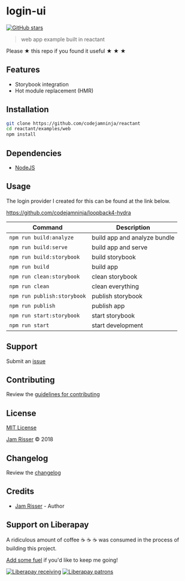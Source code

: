 # login-ui

[![GitHub stars](https://img.shields.io/github/stars/codejamninja/reactant.svg?style=social&label=Stars)](https://github.com/codejamninja/reactant)

> web app example built in reactant

Please ★ this repo if you found it useful ★ ★ ★


## Features

* Storybook integration
* Hot module replacement (HMR)


## Installation

```sh
git clone https://github.com/codejamninja/reactant
cd reactant/examples/web
npm install
```


## Dependencies

* [NodeJS](https://nodejs.org)


## Usage

The login provider I created for this can be found at the link below.

https://github.com/codejamninja/loopback4-hydra

| Command                           | Description                      |
| --------------------------------- | -------------------------------- |
| `npm run build:analyze`           | build app and analyze bundle     |
| `npm run build:serve`             | build app and serve              |
| `npm run build:storybook`         | build storybook                  |
| `npm run build`                   | build app                        |
| `npm run clean:storybook`         | clean storybook                  |
| `npm run clean`                   | clean everything                 |
| `npm run publish:storybook`       | publish storybook                |
| `npm run publish`                 | publish app                      |
| `npm run start:storybook`         | start storybook                  |
| `npm run start`                   | start development                |


## Support

Submit an [issue](https://github.com/codejamninja/reactant/issues/new)


## Contributing

Review the [guidelines for contributing](https://github.com/codejamninja/reactant/blob/master/CONTRIBUTING.md)


## License

[MIT License](https://github.com/codejamninja/reactant/blob/master/examples/web/LICENSE)

[Jam Risser](https://codejam.ninja) © 2018


## Changelog

Review the [changelog](https://github.com/codejamninja/reactant/blob/master/examples/web/CHANGELOG.md)


## Credits

* [Jam Risser](https://codejam.ninja) - Author


## Support on Liberapay

A ridiculous amount of coffee ☕ ☕ ☕ was consumed in the process of building this project.

[Add some fuel](https://liberapay.com/codejamninja/donate) if you'd like to keep me going!

[![Liberapay receiving](https://img.shields.io/liberapay/receives/codejamninja.svg?style=flat-square)](https://liberapay.com/codejamninja/donate)
[![Liberapay patrons](https://img.shields.io/liberapay/patrons/codejamninja.svg?style=flat-square)](https://liberapay.com/codejamninja/donate)
